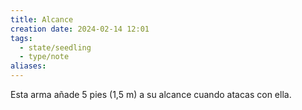 ```yaml
---
title: Alcance
creation date: 2024-02-14 12:01
tags:
  - state/seedling
  - type/note
aliases:
---
```


Esta arma añade 5 pies (1,5 m) a su alcance cuando atacas con ella.